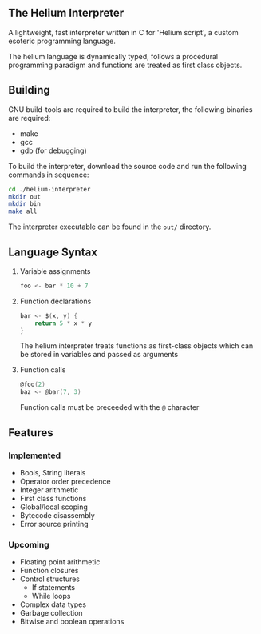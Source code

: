 The Helium Interpreter
---
A lightweight, fast interpreter written in C for 'Helium script', a custom esoteric programming language.

The helium language is dynamically typed, follows a procedural programming paradigm and functions are treated as first class objects.

## Building
GNU build-tools are required to build the interpreter, the following binaries are required:
+ make
+ gcc
+ gdb (for debugging)

To build the interpreter, download the source code and run the following commands in sequence:

```bash
cd ./helium-interpreter
mkdir out
mkdir bin
make all
```

The interpreter executable can be found in the `out/` directory.

## Language Syntax

1. Variable assignments
    
    ```c
    foo <- bar * 10 + 7
    ```

2. Function declarations

    ```c
    bar <- $(x, y) {
        return 5 * x * y
    }
    ```
    The helium interpreter treats functions as first-class objects which can be stored in variables and passed as arguments


3. Function calls

    ```c
    @foo(2)
    baz <- @bar(7, 3)
    ```
    Function calls must be preceeded with the `@` character

## Features
### Implemented
+ Bools, String literals
+ Operator order precedence
+ Integer arithmetic
+ First class functions
+ Global/local scoping
+ Bytecode disassembly
+ Error source printing

### Upcoming
+ Floating point arithmetic
+ Function closures
+ Control structures
    - If statements
    - While loops
+ Complex data types
+ Garbage collection
+ Bitwise and boolean operations
